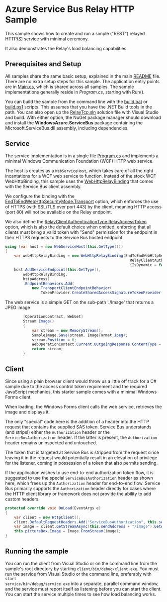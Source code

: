 # Azure Service Bus Relay HTTP Sample

This sample shows how to create and run a simple ("REST") relayed HTTP(S) service with minimal ceremony.

It also demonstrates the Relay's load balancing capabilities.   

## Prerequisites and Setup

All samples share the same basic setup, explained in the main [README](../README.md) file. There are no extra setup steps for this sample.
The application entry points are in [Main.cs](../common/Main.md), which is shared across all samples. The sample implementations generally 
reside in *Program.cs*, starting with Run().    

You can build the sample from the command line with the [build.bat](build.bat) or [build.ps1](build.ps1) scripts. This assumes that you 
have the .NET Build tools in the path. You can also open up the [RelayTcp.sln](RelayTcp.sln) solution file with Visual Studio and build.
With either option, the NuGet package manager should download and install the **WindowsAzure.ServiceBus** package containing the 
Microsoft.ServiceBus.dll assembly, including dependencies.     

## Service

The service implementation is in a single file [Program.cs](./service/Program.cs) and implements a minimal Windows Communication Foundation (WCF)
HTTP web service. 

The host is creates as a <code>WebServiceHost</code>, which takes care of all the right incantations for a WCF web service to function. Instead of
the stock WCF WebHttpBinding, this sample uses the [WebHttpRelayBinding](https://msdn.microsoft.com/library/azure/microsoft.servicebus.webhttprelaybinding.aspx) that comes with the Service Bus client assembly.

We configure the binding with the [EndToEndWebHttpSecurityMode.Transport](https://msdn.microsoft.com/library/microsoft.servicebus.endtoendwebhttpsecuritymode.aspx) option, which enforces the use of
HTTPS (with SSL/TLS over port 443) by the client, meaning HTTP access (port 80) will not be available on the Relay endpoint.

We also define the [RelayClientAuthenticationType.RelayAccessToken](https://msdn.microsoft.com/library/microsoft.servicebus.relayclientauthenticationtype.aspx) option, which is also the default choice when omitted, 
enforcing that all clients must bring a valid token with "Send" permission for the endpoint in their HTTPS requests to the Service Bus hosted endpoint.  

```csharp
using (var host = new WebServiceHost(this.GetType()))
{
    var webHttpRelayBinding = new WebHttpRelayBinding(EndToEndWebHttpSecurityMode.Transport,
                                                        RelayClientAuthenticationType.RelayAccessToken)
                                                        {IsDynamic = false};
    host.AddServiceEndpoint(this.GetType(),
        webHttpRelayBinding,
        httpAddress)
        .EndpointBehaviors.Add(
            new TransportClientEndpointBehavior(
                TokenProvider.CreateSharedAccessSignatureTokenProvider(listenToken)));
```

The web service is a simple GET on the sub-path './Image' that returns a JPEG image

```csharp
        [OperationContract, WebGet]
        Stream Image()
        {
            var stream = new MemoryStream();
            SampleImage.Save(stream, ImageFormat.Jpeg);
            stream.Position = 0;
            WebOperationContext.Current.OutgoingResponse.ContentType = "image/jpeg";
            return stream;
        }
```

## Client

Since using a plain browser client would throw us a little off track for a C# sample due to the access control 
token requirement and the required JavaScript mechanics, this starter sample comes with a minimal Windows Forms client. 

When loading, the Windows Forms client calls the web service, retrieves the image and displays it.

The only "special" code here is the addition of a header into the HTTP request that contains the supplied SAS token.
Service Bus understands (and strips!) either the <code>Authorization</code> header or the <code>ServiceBusAuthorization</code> header. If the latter is present,
the <code>Authorization</code> header remains uninspected and untouched. 

The token that is targeted at Service Bus is stripped from the request since leaving it in the request would potentially result in 
an elevation of privilege for the listener, coming in possession of a token that also permits sending.

If the application wishes to use end-to-end authorization token flow, it is suggested to use the special <code>ServiceBusAuthorization</code> header as
shown here, which frees up the <code>Authorization</code> header for end-to-end flow. Service Bus primarily supports the <code>Authorization</code> header 
directly for cases where the HTTP client library or framework does not provide the ability to add custom headers.

```csharp
protected override void OnLoad(EventArgs e)
{
    var client = new HttpClient();
    client.DefaultRequestHeaders.Add("ServiceBusAuthorization", this.sendToken);
    var image = client.GetStreamAsync(this.sendAddress + "/image").GetAwaiter().GetResult();
    this.pictureBox.Image = Image.FromStream(image);
}
```

## Running the sample

You can run the client from Visual Studio or on the command line from the sample's root directory by starting <code>client/bin/debug/client.exe</code>. You
must run the service from Visual Studio or the command line, preferably with <code>start service/bin/debug/service.exe</code> into a separate, parallel command window, and the service must report itself as listening
before you can start the client. You can start the service multiple times to see how load balancing works.
